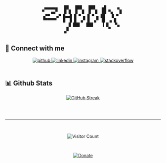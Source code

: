   

<br/>




<div align="center">

  ```
   ▄▄▄▄▄▄   ██   ███   ███   ▄█     ▄  
▀   ▄▄▀   █ █  █  █  █  █  ██ ▀▄   █ 
 ▄▀▀   ▄▀ █▄▄█ █ ▀ ▄ █ ▀ ▄ ██   █ ▀  
 ▀▀▀▀▀▀   █  █ █  ▄▀ █  ▄▀ ▐█  ▄ █   
             █ ███   ███    ▐ █   ▀▄ 
            █                  ▀     
           ▀                         
  ```
  
  
</div>

## 📡 Connect with me  
<div align="center">
<a href="https://github.com/zabbix-byte" target="_blank">
<img src=https://img.shields.io/badge/github-%2324292e.svg?&style=for-the-badge&logo=github&logoColor=white alt=github style="margin-bottom: 5px;" />
</a>
<a href="https://linkedin.com/in/zabbix-byte" target="_blank">
<img src=https://img.shields.io/badge/linkedin-%231E77B5.svg?&style=for-the-badge&logo=linkedin&logoColor=white alt=linkedin style="margin-bottom: 5px;" />
</a>
<a href="https://instagram.com/__zabbix" target="_blank">
<img src=https://img.shields.io/badge/instagram-%23000000.svg?&style=for-the-badge&logo=instagram&logoColor=white alt=instagram style="margin-bottom: 5px;" />
</a>
<a href="https://es.stackoverflow.com/users/261079" target="_blank">
<img src=https://img.shields.io/badge/stackoverflow-%23F28032.svg?&style=for-the-badge&logo=stackoverflow&logoColor=white alt=stackoverflow style="margin-bottom: 5px;" />
</a>  
</div>  
  

<br/>  


## 📊 Github Stats  
<div align="center">
  
[![GitHub Streak](http://github-readme-streak-stats.herokuapp.com?user=zabbix-byte&theme=dark&background=000000)](https://git.io/streak-stats)


</div>  

<br/>  

  

<br/>  

----



<br/>  

<div align="center">

![Visitor Count](https://profile-counter.glitch.me/zabbix-byte/count.svg)

</div>  
  

<br/>  

<div align="center">
  
[![Donate](https://img.shields.io/badge/PayPal-00457C?style=for-the-badge&logo=paypal&logoColor=white
)](https://www.paypal.com/donate/?hosted_button_id=5MTHH82ABTJDA)
  
<br />
